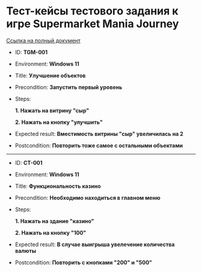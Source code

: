 # Тест-кейсы тестового задания к игре Supermarket Mania Journey
[Ссылка на полный документ](https://docs.google.com/spreadsheets/d/1tomvsX0zBePuxIos9axpju1whRBSAA7XZoI56QHxD3s/edit?usp=sharing)

- ID: **TGM-001**
- Environment: **Windows 11**
- Title: **Улучшение объектов**
- Precondition: **Запустить первый уровень**
- Steps: 

  **1. Нажать на витрину "сыр"**
  
  **2. Нажать на кнопку "улучшить"**
- Expected result: **Вместимость витрины "сыр" увеличилась на 2**
- Postcondition: **Повторить тоже самое с остальными объектами**

---

- ID: **CT-001**
- Environment: **Windows 11**
- Title: **Функциональность казино**
- Precondition: **Необходимо находиться в главном меню**
- Steps: 

  **1. Нажать на здание "казино"**
  
  **2. Нажать на кнопку "100"**
- Expected result: **В случае выигрыша увелечение количества валюты**
- Postcondition: **Повторить с кнопками "200" и "500"**

